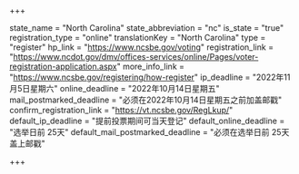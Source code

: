 +++

state_name = "North Carolina"
state_abbreviation = "nc"
is_state = "true"
registration_type = "online"
translationKey = "North Carolina"
type = "register"
hp_link = "https://www.ncsbe.gov/voting"
registration_link = "https://www.ncdot.gov/dmv/offices-services/online/Pages/voter-registration-application.aspx"
more_info_link = "https://www.ncsbe.gov/registering/how-register"
ip_deadline = "2022年11月5日星期六"
online_deadline = "2022年10月14日星期五"
mail_postmarked_deadline = "必须在2022年10月14日星期五之前加盖邮戳"
confirm_registration_link = "https://vt.ncsbe.gov/RegLkup/"
default_ip_deadline = "提前投票期间可当天登记"
default_online_deadline = "选举日前 25天"
default_mail_postmarked_deadline = "必须在选举日前 25天盖上邮戳"

+++